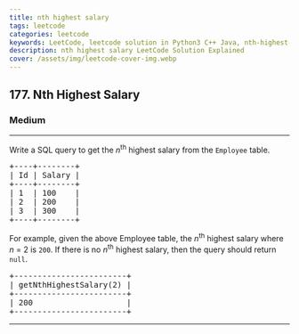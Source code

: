 ```yaml
---
title: nth highest salary
tags: leetcode
categories: leetcode
keywords: LeetCode, leetcode solution in Python3 C++ Java, nth-highest-salary solution
description: nth highest salary LeetCode Solution Explained
cover: /assets/img/leetcode-cover-img.webp
---
```



<h2>177. Nth Highest Salary</h2><h3>Medium</h3><hr><div><p>Write a SQL query to get the <em>n</em><sup>th</sup> highest salary from the <code>Employee</code> table.</p>

<pre>+----+--------+
| Id | Salary |
+----+--------+
| 1  | 100    |
| 2  | 200    |
| 3  | 300    |
+----+--------+
</pre>

<p>For example, given the above Employee table, the <em>n</em><sup>th</sup> highest salary where <em>n</em> = 2 is <code>200</code>. If there is no <em>n</em><sup>th</sup> highest salary, then the query should return <code>null</code>.</p>

<pre>+------------------------+
| getNthHighestSalary(2) |
+------------------------+
| 200                    |
+------------------------+
</pre>
</div>

---



